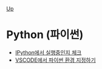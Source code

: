 [Up](../index.md)

# Python (파이썬)

- [IPython에서 실행중인지 체크](is_running_on_ipython.md)
- [VSCODE에서 파이썬 환경 지정하기](python_env_for_vscode.md)

